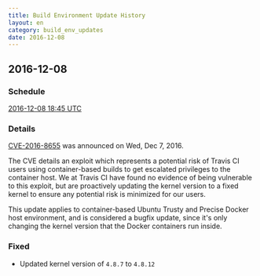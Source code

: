 ```yaml
---
title: Build Environment Update History
layout: en
category: build_env_updates
date: 2016-12-08
---
```


## 2016-12-08

### Schedule

[2016-12-08 18:45 UTC](http://everytimezone.com/#2016-12-8,405,cn3)


### Details

[CVE-2016-8655](https://security-tracker.debian.org/tracker/CVE-2016-8655) was announced on Wed, Dec 7, 2016.

The CVE details an exploit which represents a potential risk of Travis CI users using container-based builds to get escalated privileges to the container host. We at Travis CI have found no evidence of being vulnerable to this exploit, but are proactively updating the kernel version to a fixed kernel to ensure any potential risk is minimized for our users.

This update applies to container-based Ubuntu Trusty and Precise Docker host environment, and is considered a bugfix update, since it's only changing the kernel version that the Docker containers run inside.

### Fixed

- Updated kernel version of `4.8.7` to `4.8.12`
